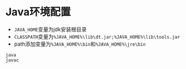 # Java环境配置

+ `JAVA_HOME`变量为jdk安装根目录
+ `CLASSPATH`变量为`%JAVA_HOME%\lib\dt.jar;%JAVA_HOME%\lib\tools.jar`
+ path添加变量为`%JAVA_HOME%\bin`和`%JAVA_HOME%\jre\bin`

```Dos
java
javac
```

